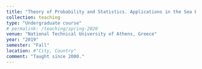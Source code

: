 ```yaml
---
title: "Theory of Probability and Statistics. Applications in the Sea Environment."
collection: teaching
type: "Undergraduate course"
# permalink: /teaching/spring-2020
venue: "National Technical University of Athens, Greece"
year: "2019"
semester: "Fall"
location: #"City, Country"
comment: "Taught since 2000."
---
```


